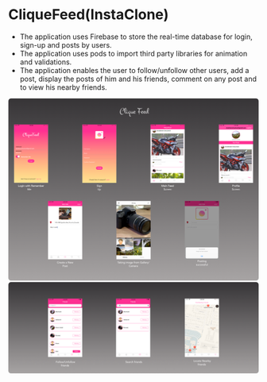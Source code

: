 # CliqueFeed(InstaClone)
<p>
  <ul>
  <li>The application uses Firebase to store the real-time database for login, sign-up and posts by users.</li>
  <li>The application uses pods to import third party libraries for animation and validations.</li>
  <li>The application enables the user to follow/unfollow other users, add a post, display the posts of him and his friends, comment on any post and to view his nearby friends.</li>
</ul>
</p>
<img src="CliqueFeedScreenshot1.png" />
<img src="CliqueFeedScreenshot2.png" />

